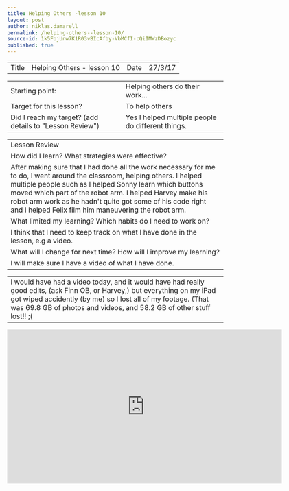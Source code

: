 ```yaml
---
title: Helping Others -lesson 10
layout: post
author: niklas.damarell
permalink: /helping-others--lesson-10/
source-id: 1k5FojUnw7K1R03vBIcAfby-VbMCfI-cQiIMWzDBozyc
published: true
---
```

<table>
  <tr>
    <td>Title</td>
    <td>Helping Others - lesson 10</td>
    <td>Date</td>
    <td>27/3/17</td>
  </tr>
</table>


<table>
  <tr>
    <td>Starting point:</td>
    <td>Helping others do their work...</td>
  </tr>
  <tr>
    <td>Target for this lesson?</td>
    <td>To help others</td>
  </tr>
  <tr>
    <td>Did I reach my target? 
(add details to "Lesson Review")</td>
    <td> Yes I helped multiple people do different things.</td>
  </tr>
</table>


<table>
  <tr>
    <td>Lesson Review</td>
  </tr>
  <tr>
    <td>How did I learn? What strategies were effective? </td>
  </tr>
  <tr>
    <td>After making sure that I had done all the work necessary for me to do, I went around the classroom, helping others. I helped multiple people such as I helped Sonny learn which buttons moved which part of the robot arm. I helped Harvey make his robot arm work as he hadn't quite got some of his code right and I helped Felix film him maneuvering the robot arm.</td>
  </tr>
  <tr>
    <td>What limited my learning? Which habits do I need to work on? </td>
  </tr>
  <tr>
    <td>I think that I need to keep track on what I have done in the lesson, e.g a video.</td>
  </tr>
  <tr>
    <td>What will I change for next time? How will I improve my learning?</td>
  </tr>
  <tr>
    <td>I will make sure I have a video of what I have done.</td>
  </tr>
</table>


<table>
  <tr>
    <td>I would have had a video today, and it would have had really good edits, (ask Finn OB, or Harvey,) but everything on my iPad got wiped accidently (by me) so I lost all of my footage. (That was 69.8 GB of photos and videos, and 58.2 GB of other stuff lost!! ;(</td>
  </tr>
</table>

<iframe width="640" height="360" src="https://www.youtube.com/embed/WRbgy9xER5E?rel=0" frameborder="0" allowfullscreen></iframe>
